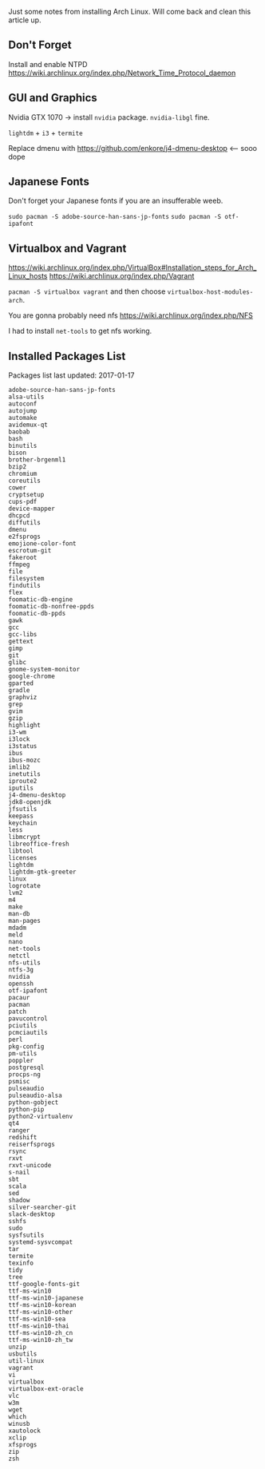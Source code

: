 Just some notes from installing Arch Linux. Will come back and clean this article up.

## Don't Forget

Install and enable NTPD https://wiki.archlinux.org/index.php/Network_Time_Protocol_daemon

## GUI and Graphics

Nvidia GTX 1070 -> install `nvidia` package. `nvidia-libgl` fine.

`lightdm` + `i3` + `termite`

Replace dmenu with https://github.com/enkore/j4-dmenu-desktop <-- sooo dope

## Japanese Fonts

Don't forget your Japanese fonts if you are an insufferable weeb. 

`sudo pacman -S adobe-source-han-sans-jp-fonts`
`sudo pacman -S otf-ipafont`

## Virtualbox and Vagrant

https://wiki.archlinux.org/index.php/VirtualBox#Installation_steps_for_Arch_Linux_hosts
https://wiki.archlinux.org/index.php/Vagrant

`pacman -S virtualbox vagrant` and then choose `virtualbox-host-modules-arch`.

You are gonna probably need nfs https://wiki.archlinux.org/index.php/NFS

I had to install `net-tools` to get nfs working.

## Installed Packages List

Packages list last updated: 2017-01-17

```arch-packages
adobe-source-han-sans-jp-fonts
alsa-utils
autoconf
autojump
automake
avidemux-qt
baobab
bash
binutils
bison
brother-brgenml1
bzip2
chromium
coreutils
cower
cryptsetup
cups-pdf
device-mapper
dhcpcd
diffutils
dmenu
e2fsprogs
emojione-color-font
escrotum-git
fakeroot
ffmpeg
file
filesystem
findutils
flex
foomatic-db-engine
foomatic-db-nonfree-ppds
foomatic-db-ppds
gawk
gcc
gcc-libs
gettext
gimp
git
glibc
gnome-system-monitor
google-chrome
gparted
gradle
graphviz
grep
gvim
gzip
highlight
i3-wm
i3lock
i3status
ibus
ibus-mozc
imlib2
inetutils
iproute2
iputils
j4-dmenu-desktop
jdk8-openjdk
jfsutils
keepass
keychain
less
libmcrypt
libreoffice-fresh
libtool
licenses
lightdm
lightdm-gtk-greeter
linux
logrotate
lvm2
m4
make
man-db
man-pages
mdadm
meld
nano
net-tools
netctl
nfs-utils
ntfs-3g
nvidia
openssh
otf-ipafont
pacaur
pacman
patch
pavucontrol
pciutils
pcmciautils
perl
pkg-config
pm-utils
poppler
postgresql
procps-ng
psmisc
pulseaudio
pulseaudio-alsa
python-gobject
python-pip
python2-virtualenv
qt4
ranger
redshift
reiserfsprogs
rsync
rxvt
rxvt-unicode
s-nail
sbt
scala
sed
shadow
silver-searcher-git
slack-desktop
sshfs
sudo
sysfsutils
systemd-sysvcompat
tar
termite
texinfo
tidy
tree
ttf-google-fonts-git
ttf-ms-win10
ttf-ms-win10-japanese
ttf-ms-win10-korean
ttf-ms-win10-other
ttf-ms-win10-sea
ttf-ms-win10-thai
ttf-ms-win10-zh_cn
ttf-ms-win10-zh_tw
unzip
usbutils
util-linux
vagrant
vi
virtualbox
virtualbox-ext-oracle
vlc
w3m
wget
which
winusb
xautolock
xclip
xfsprogs
zip
zsh
```
